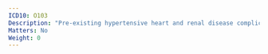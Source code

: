 ```yaml
---
ICD10: O103
Description: "Pre-existing hypertensive heart and renal disease complicating pregnancy, childbirth and the puerperium"
Matters: No
Weight: 0
---
```

